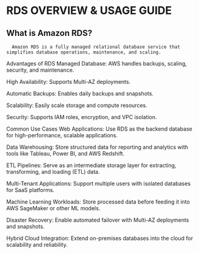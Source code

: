 # RDS OVERVIEW & USAGE GUIDE 
  
  ## What is Amazon RDS?
      Amazon RDS is a fully managed relational database service that simplifies database operations, maintenance, and scaling.

Advantages of RDS
Managed Database: AWS handles backups, scaling, security, and maintenance.

High Availability: Supports Multi-AZ deployments.

Automatic Backups: Enables daily backups and snapshots.

Scalability: Easily scale storage and compute resources.

Security: Supports IAM roles, encryption, and VPC isolation.

Common Use Cases
Web Applications: Use RDS as the backend database for high-performance, scalable applications.

Data Warehousing: Store structured data for reporting and analytics with tools like Tableau, Power BI, and AWS Redshift.

ETL Pipelines: Serve as an intermediate storage layer for extracting, transforming, and loading (ETL) data.

Multi-Tenant Applications: Support multiple users with isolated databases for SaaS platforms.

Machine Learning Workloads: Store processed data before feeding it into AWS SageMaker or other ML models.

Disaster Recovery: Enable automated failover with Multi-AZ deployments and snapshots.

Hybrid Cloud Integration: Extend on-premises databases into the cloud for scalability and reliability.
